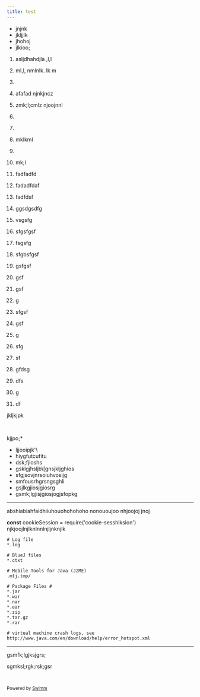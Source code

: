 ```yaml
---
title: test
---
```

- jnjnk
- jkljjlk
- jhohoj
- jlkioo;

 1. asljdhahdjla ,l,l

 2. ml,l,   nmlnlk. lk m

 3. &nbsp;

 4. afafad njnkjncz

 5. zmk;l;cmlz njoojnnl

 6. <ReactPlayer url="<https://www.youtube.com/watch?v=JtJ4sgc-EVg>" />

 7. &nbsp;

 8. mklkml

 9. &nbsp;

10. mk;l

11. fadfadfd

12. fadadfdaf

13. fadfdsf

14. ggsdgsdfg

15. vsgsfg

16. sfgsfgsf

17. fsgsfg

18. sfgbsfgsf

19. gsfgsf

20. gsf

21. gsf

22. g

23. sfgsf

24. gsf

25. g

26. sfg

27. sf

28. gfdsg

29. dfs

30. g

31. df

jkljkjpk

&nbsp;

kjjpo;\*

- ljjooipjk'\\
- hiygfutcufitu
- dsk;fjioshs
- gsklgjhsljb\\\[gnsjkljghios
- sfgjsovjnrsoiuhvosijg
- smfousrhgrsngsghli
- gsjlkgjiosjgiosrg
- gsmk;lgjisjgiosjogjsfopkg

<SwmSnippet path="/.gitignore" line="4">

---

abshiabiahfaidhiiuhouohohohoho nonououjoo nhjoojoj jnoj

**const** cookieSession = require('cookie-sesshiksion') njkjoojlnjlknlnnlnjljnknjlk

```
# Log file
*.log

# BlueJ files
*.ctxt

# Mobile Tools for Java (J2ME)
.mtj.tmp/

# Package Files #
*.jar
*.war
*.nar
*.ear
*.zip
*.tar.gz
*.rar

# virtual machine crash logs, see http://www.java.com/en/download/help/error_hotspot.xml
```

---

</SwmSnippet>

gsmfk;lgjksjgrs;

sgmksl;rgk;rsk;gsr

&nbsp;

<SwmMeta version="3.0.0" repo-id="Z2l0aHViJTNBJTNBTXlTZWNSZXBvJTNBJTNBbW9zaGlrc3dpbW0=" repo-name="MySecRepo"><sup>Powered by [Swimm](https://swimm-web-app.web.app/)</sup></SwmMeta>

